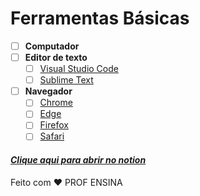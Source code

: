 

# Ferramentas Básicas

- [ ]  **Computador**
- [ ]  **Editor de texto**
    - [ ]  [Visual Studio Code](https://code.visualstudio.com/download)
    - [ ]  [Sublime Text](https://www.sublimetext.com/3)
- [ ]  **Navegador**
    - [ ]  [Chrome](https://www.google.com/chrome/?brand=JJTC&gclid=Cj0KCQiAj4ecBhD3ARIsAM4Q_jH-vt7BXWtXbEFifKSACw1FGN9jFKxO9nyv22M-NPaLFQz5M0roBSEaAj9dEALw_wcB&gclsrc=aw.ds)
    - [ ]  [Edge](https://www.microsoft.com/en-us/edge/download?form=MA13FW)
    - [ ]  [Firefox](https://www.mozilla.org/en-US/firefox/new/)
    - [ ]  [Safari](https://support.apple.com/downloads/safari)

#### ***[Clique aqui para abrir no notion](https://www.notion.so/Ferramentas-B-sicas-0d867b1698124d4497fc1524544db484)***
Feito com ❤️ PROF ENSINA